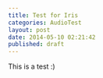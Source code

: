 ```yaml
---
title: Test for Iris
categories: AudioTest
layout: post
date: 2014-05-10 02:21:42
published: draft 
---
```


This is a test :)

<audio src="/stuffz/001-event_sourcing_iris_classon_eric_duncan.mp3" preload="auto" />